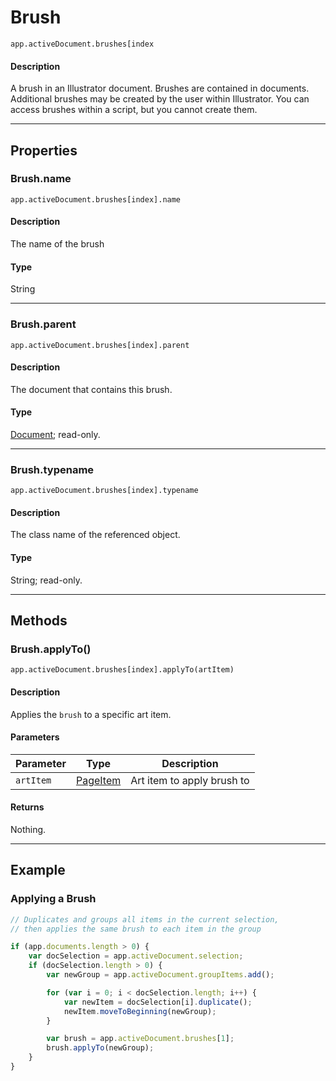 # Brush

`app.activeDocument.brushes[index`

#### Description

A brush in an Illustrator document. Brushes are contained in documents. Additional brushes may be created by the user within Illustrator. You can access brushes within a script, but you cannot create them.

---

## Properties

### Brush.name

`app.activeDocument.brushes[index].name`

#### Description

The name of the brush

#### Type

String

---

### Brush.parent

`app.activeDocument.brushes[index].parent`

#### Description

The document that contains this brush.

#### Type

[Document](./Document.md); read-only.

---

### Brush.typename

`app.activeDocument.brushes[index].typename`

#### Description

The class name of the referenced object.

#### Type

String; read-only.

---

## Methods

### Brush.applyTo()

`app.activeDocument.brushes[index].applyTo(artItem)`

#### Description

Applies the `brush` to a specific art item.

#### Parameters

| Parameter   | Type                                      | Description                |
|-------------|-------------------------------------------|----------------------------|
| `artItem`   | [PageItem](./PageItem.md) | Art item to apply brush to |

#### Returns

Nothing.

---

## Example

### Applying a Brush

```javascript
// Duplicates and groups all items in the current selection,
// then applies the same brush to each item in the group

if (app.documents.length > 0) {
    var docSelection = app.activeDocument.selection;
    if (docSelection.length > 0) {
        var newGroup = app.activeDocument.groupItems.add();

        for (var i = 0; i < docSelection.length; i++) {
            var newItem = docSelection[i].duplicate();
            newItem.moveToBeginning(newGroup);
        }

        var brush = app.activeDocument.brushes[1];
        brush.applyTo(newGroup);
    }
}
```
